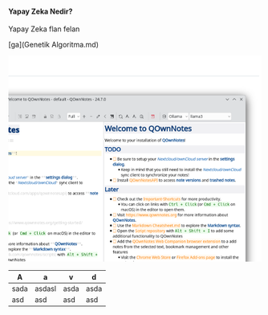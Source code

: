 #### Yapay Zeka Nedir?

Yapay Zeka flan felan

[ga](Genetik Algoritma.md)

![](assets/2025-01-17-21-52-58-image.png)

| A    | a      | v    | d    |
| ---- | ------ | ---- | ---- |
| sada | asdasl | asda | asda |
| asd  | asd    | asd  | asd  |
